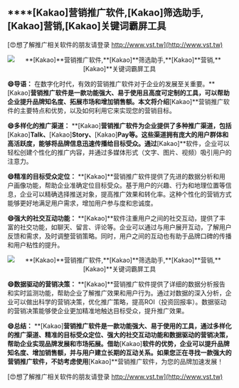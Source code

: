 ## ****[Kakao]**营销推广软件,**[Kakao]**筛选助手,**[Kakao]**营销,**[Kakao]**关键词霸屏工具**

[😍想了解推广相关软件的朋友请登录 http://www.vst.tw](http://www.vst.tw)

 <center><img src="https://vst.tw/MP4/tuiguang/png/8.png" alt="**[Kakao]**营销推广软件,**[Kakao]**筛选助手,**[Kakao]**营销,**[Kakao]**关键词霸屏工具"></center>

**😄导语：**
在数字化时代，有效的营销推广软件对于企业的发展至关重要。**[Kakao]**营销推广软件是一款功能强大、易于使用且高度可定制的工具，可以帮助企业提升品牌知名度、拓展市场和增加销售额。本文将介绍**[Kakao]**营销推广软件的主要特点和优势，以及如何利用它来实现您的营销目标。

**😄多样化的推广渠道：**
**[Kakao]**营销推广软件为企业提供了多种推广渠道，包括**[Kakao]**Talk、**[Kakao]**Story、**[Kakao]**Pay等。这些渠道拥有庞大的用户群体和高活跃度，能够将品牌信息迅速传播给目标受众。通过**[Kakao]**软件，企业可以轻松创建个性化的推广内容，并通过多媒体形式（文字、图片、视频）吸引用户的注意力。

**😄精准的目标受众定位：**
**[Kakao]**营销推广软件提供了先进的数据分析和用户画像功能，帮助企业准确定位目标受众。基于用户的兴趣、行为和地理位置等信息，企业可以精确选择推送对象，提高推广效果和转化率。这种个性化的营销方式能够更好地满足用户需求，增加用户参与度和忠诚度。

**😄强大的社交互动功能：**
**[Kakao]**软件注重用户之间的社交互动，提供了丰富的社交功能，如聊天、留言、评论等。企业可以通过与用户展开互动，了解用户反馈和需求，及时调整营销策略。同时，用户之间的互动也有助于品牌口碑的传播和用户粘性的提升。

 <center><img src="https://vst.tw/MP4/tuiguang/png/8.png" alt="**[Kakao]**营销推广软件,**[Kakao]**筛选助手,**[Kakao]**营销,**[Kakao]**关键词霸屏工具"></center>

**😄数据驱动的营销决策：**
**[Kakao]**营销推广软件提供了详细的数据分析报告和实时监测功能，帮助企业了解推广效果和用户行为。通过对数据的深入分析，企业可以做出科学的营销决策，优化推广策略，提高ROI（投资回报率）。数据驱动的营销决策能够使企业更加精准地触达目标受众，提升推广效果。

**😄总结：**
**[Kakao]**营销推广软件是一款功能强大、易于使用的工具，通过多样化的推广渠道、精准的目标受众定位、强大的社交互动功能和数据驱动的营销决策，帮助企业实现品牌发展和市场拓展。借助**[Kakao]**软件的优势，企业可以提升品牌知名度、增加销售额，并与用户建立长期的互动关系。如果您正在寻找一款强大的营销推广软件，不妨考虑使用**[Kakao]**营销推广软件，为您的品牌加速发展！

[😍想了解推广相关软件的朋友请登录 http://www.vst.tw](http://www.vst.tw)



